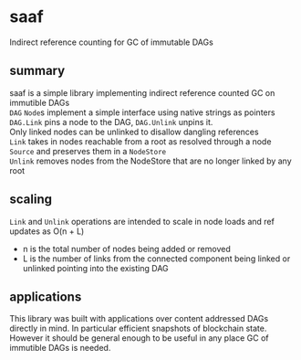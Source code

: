 # saaf
Indirect reference counting for GC of immutable DAGs

## summary
 saaf is a simple library implementing indirect reference counted GC on immutible DAGs                                                                                        
`DAG` `Node`s implement a simple interface using native strings as pointers                                                                                                  
`DAG.Link` pins a node to the DAG, `DAG.Unlink` unpins it.                                                                                                                   
Only linked nodes can be unlinked to disallow dangling references                                                                                                            
`Link` takes in nodes reachable from a root as resolved through a node `Source` and preserves them in a `NodeStore`                                                          
`Unlink` removes nodes from the NodeStore that are no longer linked by any root                                                                                              
          
## scaling
`Link` and `Unlink` operations are intended to scale in node loads and ref updates as O(n + L)                                                                               
 - n is the total number of nodes being added or removed                                                                                                         
 - L is the number of links from the connected component being linked or unlinked pointing into the existing DAG
 
## applications

This library was built with applications over content addressed DAGs directly in mind. In particular efficient snapshots of blockchain state. However it should be general enough to be useful in any place GC of immutible DAGs is needed.
